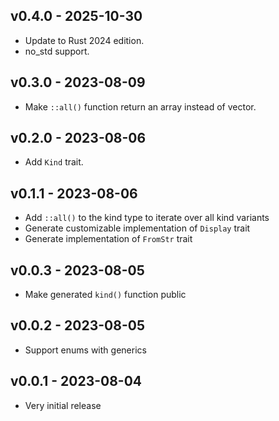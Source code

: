 ## v0.4.0 - 2025-10-30
- Update to Rust 2024 edition.
- no_std support.

## v0.3.0 - 2023-08-09
- Make `::all()` function return an array instead of vector.

## v0.2.0 - 2023-08-06
- Add `Kind` trait.

## v0.1.1 - 2023-08-06
- Add `::all()` to the kind type to iterate over all kind variants
- Generate customizable implementation of `Display` trait
- Generate implementation of `FromStr` trait

## v0.0.3 - 2023-08-05
- Make generated `kind()` function public

## v0.0.2 - 2023-08-05
- Support enums with generics

## v0.0.1 - 2023-08-04
- Very initial release
